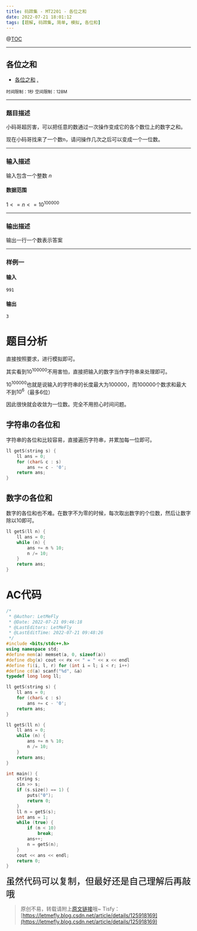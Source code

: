 ```yaml
---
title: 码蹄集 - MT2201 - 各位之和
date: 2022-07-21 18:01:12
tags: [题解, 码蹄集, 简单, 模拟, 各位和]
---
```


@[TOC](传送门)


---


## 各位之和
+ <a href="https://matiji.net/exam/brushquestion/201/3181/1DC60EA6DF83A333301CFFE1407FBA59"> 各位之和</a> <a href="https://matiji.net/exam/dohomework/1284/3">.</a>

<small>时间限制：1秒</small>
<small>空间限制：128M</small>



---



### 题目描述

小码哥超厉害，可以把任意的数通过一次操作变成它的各个数位上的数字之和。

现在小码哥找来了一个数n，请问操作几次之后可以变成一个一位数。
​


---

### 输入描述


输入包含一个整数 $n$

#### 数据范围

$1 <= n <= 10^{100000}$

---


### 输出描述

输出一行一个数表示答案



---


### 样例一

#### 输入

```
991
```

#### 输出

```
3
```



# 题目分析

直接按照要求，进行模拟即可。

其实看到$10^{100000}$不用害怕，直接把输入的数字当作字符串来处理即可。

$10^{100000}$也就是说输入的字符串的长度最大为$100000$，而$100000$个数求和最大不到$10^6$（最多$6$位）

因此很快就会收敛为一位数。完全不用担心时间问题。

## 字符串の各位和

字符串的各位和比较容易，直接遍历字符串，并累加每一位即可。

```cpp
ll getS(string s) {
    ll ans = 0;
    for (char& c : s)
        ans += c - '0';
    return ans;
}
```

## 数字の各位和

数字的各位和也不难。在数字不为零的时候，每次取出数字的个位数，然后让数字除以$10$即可。

```cpp
ll getS(ll n) {
    ll ans = 0;
    while (n) {
        ans += n % 10;
        n /= 10;
    }
    return ans;
}
```

# AC代码

```cpp
/*
 * @Author: LetMeFly
 * @Date: 2022-07-21 09:46:18
 * @LastEditors: LetMeFly
 * @LastEditTime: 2022-07-21 09:48:26
 */
#include <bits/stdc++.h>
using namespace std;
#define mem(a) memset(a, 0, sizeof(a))
#define dbg(x) cout << #x << " = " << x << endl
#define fi(i, l, r) for (int i = l; i < r; i++)
#define cd(a) scanf("%d", &a)
typedef long long ll;

ll getS(string s) {
    ll ans = 0;
    for (char& c : s)
        ans += c - '0';
    return ans;
}

ll getS(ll n) {
    ll ans = 0;
    while (n) {
        ans += n % 10;
        n /= 10;
    }
    return ans;
}

int main() {
    string s;
    cin >> s;
    if (s.size() == 1) {
        puts("0");
        return 0;
    }
    ll n = getS(s);
    int ans = 1;
    while (true) {
        if (n < 10)
            break;
        ans++;
        n = getS(n);
    }
    cout << ans << endl;
    return 0;
}
```

<font color="black" face="楷体" size="5px">虽然代码可以复制，但最好还是自己理解后再敲哦</font>

<!-- <font color="black" face="楷体" size="5px">每周提前更新菁英班周赛题解，点关注，不迷路</font> -->

>原创不易，转载请附上[原文链接](https://blog.tisfy.eu.org/2022/07/21/MaTiJi%20-%20MT2201%20-%20%E5%90%84%E4%BD%8D%E4%B9%8B%E5%92%8C/)哦~
>Tisfy：[https://letmefly.blog.csdn.net/article/details/125918169](https://letmefly.blog.csdn.net/article/details/125918169)